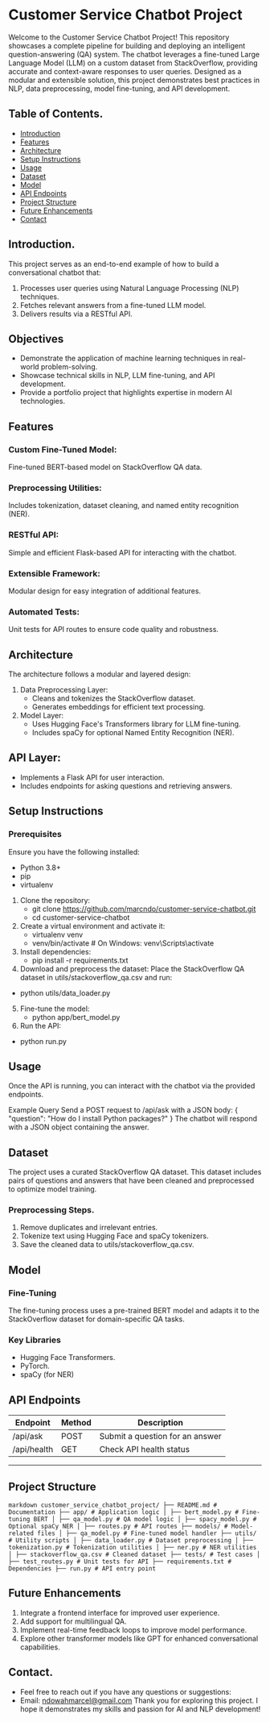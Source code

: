 # Customer Service Chatbot Project

Welcome to the Customer Service Chatbot Project! This repository showcases a complete pipeline for building and deploying an intelligent question-answering (QA) system. The chatbot leverages a fine-tuned Large Language Model (LLM) on a custom dataset from StackOverflow, providing accurate and context-aware responses to user queries. Designed as a modular and extensible solution, this project demonstrates best practices in NLP, data preprocessing, model fine-tuning, and API development.

## Table of Contents.
 * [Introduction](#Introduction)
 * [Features](#Features)
 * [Architecture](#Architecture)
 * [Setup Instructions](#Setup-Instructions)
 * [Usage](#Usage)
 * [Dataset](#Dataset)
 * [Model](#Model)
 * [API Endpoints](#API-Endpoints)
 * [Project Structure](#Project-Structure)
 * [Future Enhancements](#Future-Enhancements)
 * [Contact](#Contact)
   
## Introduction.
This project serves as an end-to-end example of how to build a conversational chatbot that:
1. Processes user queries using Natural Language Processing (NLP) techniques.
2. Fetches relevant answers from a fine-tuned LLM model.
3. Delivers results via a RESTful API.
## Objectives
* Demonstrate the application of machine learning techniques in real-world problem-solving.
* Showcase technical skills in NLP, LLM fine-tuning, and API development.
* Provide a portfolio project that highlights expertise in modern AI technologies.
## Features
### Custom Fine-Tuned Model: 
Fine-tuned BERT-based model on StackOverflow QA data.
### Preprocessing Utilities: 
 Includes tokenization, dataset cleaning, and named entity recognition (NER).
 ### RESTful API: 
 Simple and efficient Flask-based API for interacting with the chatbot.
 ### Extensible Framework:
 Modular design for easy integration of additional features.
 ### Automated Tests:
  Unit tests for API routes to ensure code quality and robustness.
## Architecture
The architecture follows a modular and layered design:
1. Data Preprocessing Layer:
   * Cleans and tokenizes the StackOverflow dataset.
   * Generates embeddings for efficient text processing.
2. Model Layer:
   * Uses Hugging Face's Transformers library for LLM fine-tuning.
   * Includes spaCy for optional Named Entity Recognition (NER).
## API Layer:
 * Implements a Flask API for user interaction.
 * Includes endpoints for asking questions and retrieving answers.
   
## Setup Instructions
### Prerequisites
Ensure you have the following installed:
 * Python 3.8+
 * pip
 * virtualenv
1. Clone the repository:
   * git clone https://github.com/marcndo/customer-service-chatbot.git
   * cd customer-service-chatbot
2. Create a virtual environment and activate it:
   * virtualenv venv
   *  venv/bin/activate  # On Windows: venv\Scripts\activate
3. Install dependencies:
   * pip install -r requirements.txt
4. Download and preprocess the dataset:
Place the StackOverflow QA dataset in utils/stackoverflow_qa.csv and run:
 * python utils/data_loader.py
5. Fine-tune the model:
   * python app/bert_model.py
6. Run the API:
  * python run.py
## Usage
Once the API is running, you can interact with the chatbot via the provided endpoints.

Example Query
Send a POST request to /api/ask with a JSON body:
{
  "question": "How do I install Python packages?"
}
The chatbot will respond with a JSON object containing the answer.

## Dataset
The project uses a curated StackOverflow QA dataset. This dataset includes pairs of questions and answers that have been cleaned and preprocessed to optimize model training.
### Preprocessing Steps.
 1. Remove duplicates and irrelevant entries.
 2. Tokenize text using Hugging Face and spaCy tokenizers.
 3. Save the cleaned data to utils/stackoverflow_qa.csv.
## Model
### Fine-Tuning
The fine-tuning process uses a pre-trained BERT model and adapts it to the StackOverflow dataset for domain-specific QA tasks.
### Key Libraries
 * Hugging Face Transformers.
 * PyTorch.
 * spaCy (for NER)
## API Endpoints
| Endpoint        | Method | Description                         |
|-----------------|--------|-------------------------------------|
| /api/ask        | POST   | Submit a question for an answer    |
| /api/health     | GET    | Check API health status            |
-----------------------------------------------------------------

## Project Structure
``markdown
customer_service_chatbot_project/ ├── README.md # Documentation ├── app/ # Application logic │ ├── bert_model.py # Fine-tuning BERT │ ├── qa_model.py # QA model logic │ ├── spacy_model.py # Optional spaCy NER │ ├── routes.py # API routes ├── models/ # Model-related files │ ├── qa_model.py # Fine-tuned model handler ├── utils/ # Utility scripts │ ├── data_loader.py # Dataset preprocessing │ ├── tokenization.py # Tokenization utilities │ ├── ner.py # NER utilities │ ├── stackoverflow_qa.csv # Cleaned dataset ├── tests/ # Test cases │ ├── test_routes.py # Unit tests for API ├── requirements.txt # Dependencies ├── run.py # API entry point ``

## Future Enhancements
1. Integrate a frontend interface for improved user experience.
2. Add support for multilingual QA.
3. Implement real-time feedback loops to improve model performance.
4. Explore other transformer models like GPT for enhanced conversational capabilities.

## Contact.
 * Feel free to reach out if you have any questions or suggestions:
 * Email: ndowahmarcel@gmail.com
Thank you for exploring this project. I hope it demonstrates my skills and passion for AI and NLP development!
